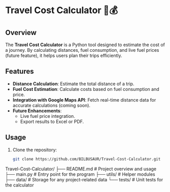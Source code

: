 # Travel Cost Calculator 🚗💰

## Overview
The **Travel Cost Calculator** is a Python tool designed to estimate the cost of a journey. By calculating distances, fuel consumption, and live fuel prices (future feature), it helps users plan their trips efficiently.

## Features
- **Distance Calculation**: Estimate the total distance of a trip.
- **Fuel Cost Estimation**: Calculate costs based on fuel consumption and price.
- **Integration with Google Maps API**: Fetch real-time distance data for accurate calculations (coming soon).
- **Future Enhancements**:
  - Live fuel price integration.
  - Export results to Excel or PDF.

## Usage
1. Clone the repository:
   ```bash
   git clone https://github.com/BILBUSAUR/Travel-Cost-Calculator.git


Travel-Cost-Calculator/
├── README.md          # Project overview and usage
├── main.py            # Entry point for the program
├── utils/             # Helper modules
├── data/              # Storage for any project-related data
└── tests/             # Unit tests for the calculator
